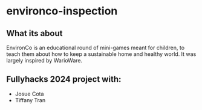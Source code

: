 # environco-inspection  
## What its about  
EnvironCo is an educational round of mini-games meant for children, to teach them about how to keep a sustainable home and healthy world. It was largely inspired by WarioWare.  
## Fullyhacks 2024 project with:
- Josue Cota  
- Tiffany Tran
